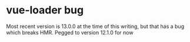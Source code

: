# vue-loader bug

Most recent version is 13.0.0 at the time of this writing, but that has a bug which breaks HMR.  Pegged to version 12.1.0 for now
